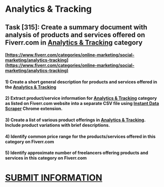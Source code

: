 # Analytics & Tracking
## Task [315]: Create a summary document with analysis of products and services offered on Fiverr.com in [Analytics & Tracking](https://www.fiverr.com/categories/online-marketing/social-marketing/analytics-tracking) category
#### [https://www.fiverr.com/categories/online-marketing/social-marketing/analytics-tracking](https://www.fiverr.com/categories/online-marketing/social-marketing/analytics-tracking)
#### 1) Create a short general description for products and services offered in the [Analytics & Tracking](https://www.fiverr.com/categories/online-marketing/social-marketing/analytics-tracking)
#### 2) Extract product/service information for [Analytics & Tracking](https://www.fiverr.com/categories/online-marketing/social-marketing/analytics-tracking) category as listed on Fiverr.com website into a separate CSV file using [Instant Data Scraper](https://chrome.google.com/webstore/detail/instant-data-scraper/ofaokhiedipichpaobibbnahnkdoiiah) Chrome extension.
#### 3) Create a list of various product offerings in [Analytics & Tracking](https://www.fiverr.com/categories/online-marketing/social-marketing/analytics-tracking). Include product variations with brief descriptions.
#### 4) Identify common price range for the products/services offered in this category on Fiverr.com
#### 5) Identify approximate number of freelancers offering products and services in this category on Fiverr.com

# [SUBMIT INFORMATION](https://forms.office.com/r/8AEKjkLxKG)
